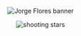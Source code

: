 <p align="center">
  <img src="https://capsule-render.vercel.app/api?type=waving&height=200&color=0:22C55E,100:38BDF8&text=Jorge%20Flores&fontColor=FFFFFF&fontSize=42&fontAlignY=35&desc=Computer%20Science%20Student%20%7C%20AI%20•%20Cyber%20•%20Games%20•%20Data&descAlignY=55&descAlign=50" alt="Jorge Flores banner" />
</p>
<p align="center">
  <img src="https://raw.githubusercontent.com/JorgeF123/JorgeF123/main/stars.svg" alt="shooting stars" />
</p>
